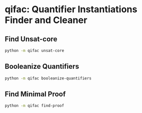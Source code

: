# qifac: Quantifier Instantiations Finder and Cleaner

## Find Unsat-core
```bash
python -m qifac unsat-core
```

## Booleanize Quantifiers
```bash
python -m qifac booleanize-quantifiers
```

## Find Minimal Proof
```bash
python -m qifac find-proof
```